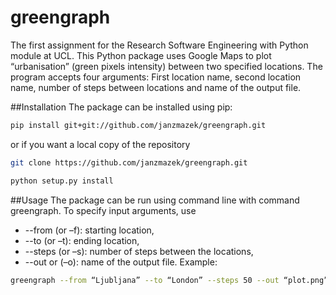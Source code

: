 # greengraph
The first assignment for the Research Software Engineering with Python module at UCL. This Python package uses Google Maps to plot “urbanisation” (green pixels intensity) between two specified locations. The program accepts four arguments: First location name, second location name, number of steps between locations and name of the output file.

##Installation
The package can be installed using pip:
```bash
pip install git+git://github.com/janzmazek/greengraph.git
```
or if you want a local copy of the repository
```bash
git clone https://github.com/janzmazek/greengraph.git
```
```bash
python setup.py install
```

##Usage
The package can be run using command line with command greengraph. To specify input arguments, use
-	--from (or –f): starting location,
-	--to (or –t): ending location,
-	--steps (or –s): number of steps between the locations,
-	--out or (–o): name of the output file.
Example:
```bash
greengraph --from “Ljubljana” --to “London” --steps 50 --out “plot.png” ```
